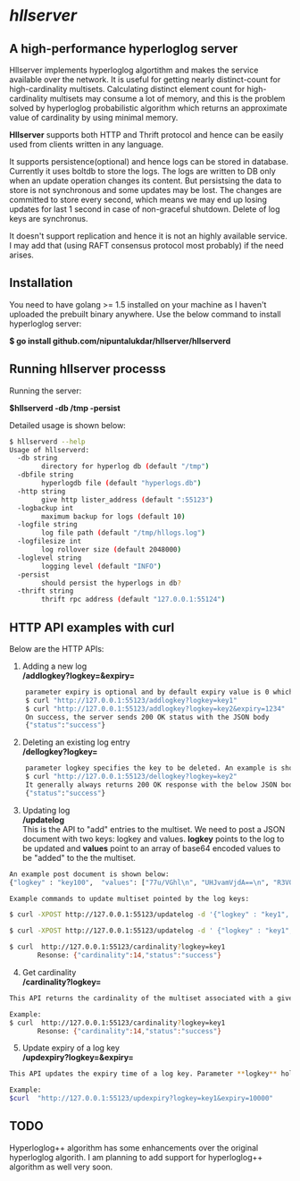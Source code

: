 *hllserver*
=========
A high-performance hyperloglog server
------------------------------------

Hllserver implements hyperloglog algortithm and makes the service available over the
network. It is useful for getting nearly distinct-count for high-cardinality multisets. Calculating
distinct element count for high-cardinality multisets may consume a lot of memory, and this is the
problem solved by hyperloglog probabilistic algorithm which returns an approximate value of
cardinality by using minimal memory. 

**Hllserver** supports both HTTP and Thrift protocol and hence can be easily used from clients written in any language. 

It supports persistence(optional) and hence logs can be stored in database. Currently it uses boltdb
to store the logs. The logs are written to DB only when an update operation changes its content.
But persistsing the data to store is not synchronous and some updates may be lost. The changes are
committed to store every second, which means we may end up losing updates for last 1 second in case of non-graceful shutdown. Delete of log keys are synchronus.

It doesn't support replication and hence it is not an highly available service. I may add that (using RAFT consensus protocol most probably) if the need arises. 

Installation
------------
You need to have golang >= 1.5 installed on your machine as I haven't uploaded the prebuilt binary
anywhere. Use the below command to install hyperloglog server:

**$ go install github.com/nipuntalukdar/hllserver/hllserverd**

Running hllserver processs
--------------------------

Running the server:

**$hllserverd -db /tmp -persist**

Detailed usage is shown below:
```bash
$ hllserverd --help
Usage of hllserverd:
  -db string
        directory for hyperlog db (default "/tmp")
  -dbfile string
        hyperlogdb file (default "hyperlogs.db")
  -http string
        give http lister_address (default ":55123")
  -logbackup int
        maximum backup for logs (default 10)
  -logfile string
        log file path (default "/tmp/hllogs.log")
  -logfilesize int
        log rollover size (default 2048000)
  -loglevel string
        logging level (default "INFO")
  -persist
        should persist the hyperlogs in db?
  -thrift string
        thrift rpc address (default "127.0.0.1:55124")
```

HTTP API examples with curl
------------------------------
Below are the HTTP APIs:

1. Adding a new log  
**/addlogkey?logkey=<key>&expiry=<expiry-value-in-seconds>**
```bash
    parameter expiry is optional and by default expiry value is 0 which means the logkey will never expire. The expiry value denotes the number of seconds from current time when the logkey will expire. Examples are given below:
    $ curl "http://127.0.0.1:55123/addlogkey?logkey=key1"
    $ curl "http://127.0.0.1:55123/addlogkey?logkey=key2&expiry=1234"
    On success, the server sends 200 OK status with the JSON body 
    {"status":"success"}
```
2. Deleting an existing log entry  
**/dellogkey?logkey=<key>**
```bash
    parameter logkey specifies the key to be deleted. An example is shown below:
    $ curl "http://127.0.0.1:55123/dellogkey?logkey=key2"
    It generally always returns 200 OK response with the below JSON body (even for non-existing logkeys)
    {"status":"success"}
```
3. Updating log   
**/updatelog**  
 This is the API to "add" entries to the multiset. We need to post a JSON document with two keys: logkey and values. **logkey** points to the log to be updated and **values** point to an array of base64 encoded values to be "added" to the the multiset. 
```bash
An example post document is shown below:
{"logkey" : "key100",  "values": ["77u/VGhl\n", "UHJvamVjdA==\n", "R3V0ZW5iZXJn\n", "RGlja2Vucw==\n", "UG9zdGluZw==\n"]}

Example commands to update multiset pointed by the log keys:

$ curl -XPOST http://127.0.0.1:55123/updatelog -d '{"logkey" : "key1",  "values": [ "c2lzdGVyTXJz\n", "Sm9l\n", "R2FyZ2VyeQ==\n", "d2hv\n", "bWFycmllZA==\n", "dGhl\n" ]} '

$ curl -XPOST http://127.0.0.1:55123/updatelog -d ' {"logkey" : "key1",  "values": ["77u/VGhl\n", "UHJvamVjdA==\n", "R3V0ZW5iZXJn\n", "RUJvb2s=\n", "b2Y=\n", "R3JlYXQ=\n", "RXhwZWN0YXRpb25z\n", "Ynk=\n", "Q2hhcmxlcw==\n"]} '

$ curl  http://127.0.0.1:55123/cardinality?logkey=key1
       Resonse: {"cardinality":14,"status":"success"}
```
4. Get cardinality  
**/cardinality?logkey=<key>**
```bash
This API returns the cardinality of the multiset associated with a given log key. Parameter **logkey** holds the log key identifier.

Example:
$ curl  http://127.0.0.1:55123/cardinality?logkey=key1
       Resonse: {"cardinality":14,"status":"success"}
```
5. Update expiry of a log key  
**/updexpiry?logkey=<key>&expiry=<expiry-in-seconds-from-current-time>**
```bash
This API updates the expiry time of a log key. Parameter **logkey** holds the log key identifier. Parameter **expiry** holds the expiry time in seconds from current time when the log key should expire.

Example:
$curl  "http://127.0.0.1:55123/updexpiry?logkey=key1&expiry=10000"
```

TODO
-----
Hyperloglog++ algorithm has some enhancements over the original hyperloglog algorith. I am planning to add support for hyperloglog++ algorithm as well very soon.

